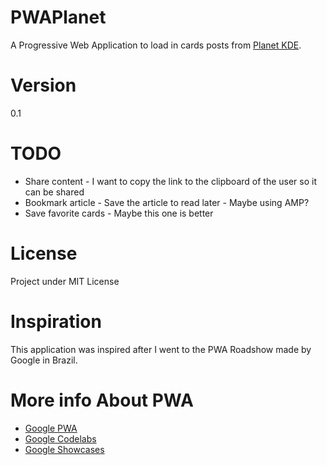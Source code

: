 # PWAPlanet
A Progressive Web Application to load in cards posts from
[Planet KDE](planet.kde.org).

# Version
0.1

# TODO
- Share content - I want to copy the link to the clipboard of the user
so it can be shared
- Bookmark article - Save the article to read later - Maybe using AMP?
- Save favorite cards - Maybe this one is better

# License
Project under MIT License

# Inspiration
This application was inspired after I went to the PWA Roadshow made by
Google in Brazil.

# More info About PWA
- [Google PWA](https://developers.google.com/web/progressive-web-apps/)
- [Google Codelabs](codelabs.developers.google.com)
- [Google Showcases](https://developers.google.com/web/showcase/)
